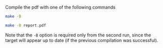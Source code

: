Compile the pdf with one of the following commands
```bash
make -B

make -B report.pdf
```
Note that the `-B` option is required only from the second run,
since the target will appear up to date (if the previous compilation
was successful).
